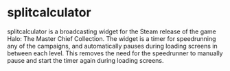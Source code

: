 # splitcalculator

splitcalculator is a broadcasting widget for the Steam release of the game Halo: The Master Chief Collection. The widget is a timer for speedrunning any of the campaigns, and automatically pauses during loading screens in between each level. This removes the need for the speedrunner to manually pause and start the timer again during loading screens.
